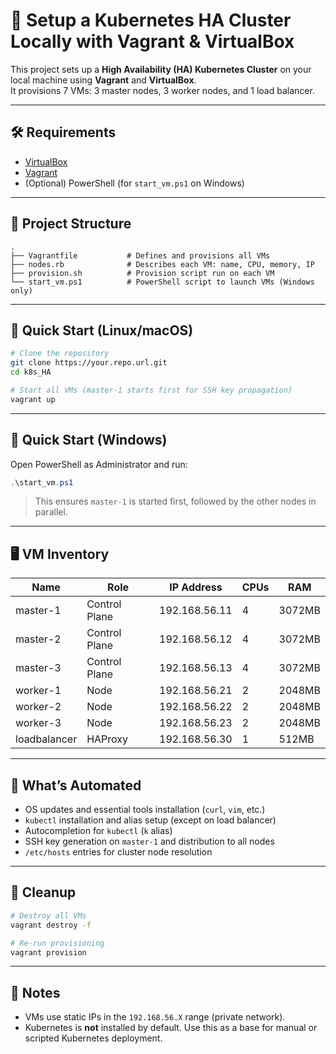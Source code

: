 # 🚀 Setup a Kubernetes HA Cluster Locally with Vagrant & VirtualBox

This project sets up a **High Availability (HA) Kubernetes Cluster** on your local machine using **Vagrant** and **VirtualBox**.  
It provisions 7 VMs: 3 master nodes, 3 worker nodes, and 1 load balancer.

---

## 🛠️ Requirements

- [VirtualBox](https://www.virtualbox.org/wiki/Downloads)
- [Vagrant](https://www.vagrantup.com/downloads)
- (Optional) PowerShell (for `start_vm.ps1` on Windows)

---

## 📁 Project Structure

```
.
├── Vagrantfile           # Defines and provisions all VMs
├── nodes.rb              # Describes each VM: name, CPU, memory, IP
├── provision.sh          # Provision script run on each VM
└── start_vm.ps1          # PowerShell script to launch VMs (Windows only)
```

---

## 🚀 Quick Start (Linux/macOS)

```bash
# Clone the repository
git clone https://your.repo.url.git
cd k8s_HA

# Start all VMs (master-1 starts first for SSH key propagation)
vagrant up
```

---

## 🚀 Quick Start (Windows)

Open PowerShell as Administrator and run:

```powershell
.\start_vm.ps1
```

> This ensures `master-1` is started first, followed by the other nodes in parallel.

---

## 🖥️ VM Inventory

| Name         | Role          | IP Address     | CPUs | RAM    |
|--------------|---------------|----------------|------|--------|
| master-1     | Control Plane | 192.168.56.11  | 4    | 3072MB |
| master-2     | Control Plane | 192.168.56.12  | 4    | 3072MB |
| master-3     | Control Plane | 192.168.56.13  | 4    | 3072MB |
| worker-1     | Node          | 192.168.56.21  | 2    | 2048MB |
| worker-2     | Node          | 192.168.56.22  | 2    | 2048MB |
| worker-3     | Node          | 192.168.56.23  | 2    | 2048MB |
| loadbalancer | HAProxy       | 192.168.56.30  | 1    | 512MB  |

---

## 🔧 What’s Automated

- OS updates and essential tools installation (`curl`, `vim`, etc.)
- `kubectl` installation and alias setup (except on load balancer)
- Autocompletion for `kubectl` (`k` alias)
- SSH key generation on `master-1` and distribution to all nodes
- `/etc/hosts` entries for cluster node resolution

---

## 🧹 Cleanup

```bash
# Destroy all VMs
vagrant destroy -f

# Re-run provisioning
vagrant provision
```

---

## 🧠 Notes

- VMs use static IPs in the `192.168.56.X` range (private network).
- Kubernetes is **not** installed by default. Use this as a base for manual or scripted Kubernetes deployment.
